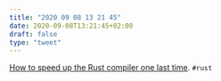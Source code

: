 ```yaml
---
title: "2020 09 08 13 21 45"
date: 2020-09-08T13:21:45+02:00
draft: false
type: "tweet"
---
```

[How to speed up the Rust compiler one last time](https://blog.mozilla.org/nnethercote/2020/09/08/how-to-speed-up-the-rust-compiler-one-last-time/). `#rust`
